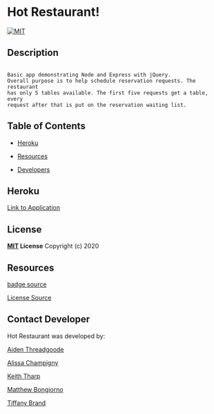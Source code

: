 # Hot Restaurant!

[![MIT](https://img.shields.io/badge/License-MIT-green.svg)](https://opensource.org/licenses/MIT)

## Description

```

Basic app demonstrating Node and Express with jQuery.
Overall purpose is to help schedule reservation requests. The restaurant
has only 5 tables available. The first five requests get a table, every
request after that is put on the reservation waiting list.

```


## Table of Contents

* [Heroku](##Heroku)

* [Resources](##Resources)

* [Developers](##Contact-Developer)


## Heroku

[Link to Application](https://hottest-restaurant-g6.herokuapp.com/)

## License

**[MIT](https://opensource.org/licenses/MIT) License**
Copyright (c) 2020

## Resources

[badge source](https://gist.github.com/lukas-h/2a5d00690736b4c3a7ba#apache-20-license)

[License Source](https://choosealicense.com/licenses/mit/)

## Contact Developer

Hot Restaurant was developed by:

[Aiden Threadgoode](https://github.com/a-thread)

[Alissa Champigny](https://github.com/achampigny4)

[Keith Tharp](https://github.com/keiththarp)

[Matthew Bongiorno](https://github.com/MattBongiorno)

[Tiffany Brand](https://github.com/tiffany-brand)